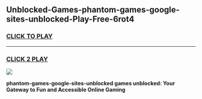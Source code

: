 
## Unblocked-Games-phantom-games-google-sites-unblocked-Play-Free-6rot4
<h3>
<a href="https://premium76.site?title=phantom-games-google-sites-unblocked&ref=18A1">CLICK TO PLAY</a></h3>
<hr>

<h3>
<a href="https://premium76.site?title=phantom-games-google-sites-unblocked&ref=18A1">CLICK 2 PLAY</a>
  
</h3>

<a href="https://premium76.site?title=phantom-games-google-sites-unblocked&ref=18A1"><img src="https://clearcache.store/games.png"></a>


**phantom-games-google-sites-unblocked games unblocked: Your Gateway to Fun and Accessible Online Gaming**
